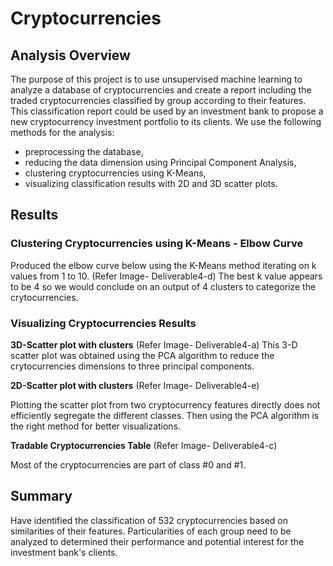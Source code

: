 # Cryptocurrencies
## Analysis Overview
The purpose of this project is to use unsupervised machine learning to analyze a database of cryptocurrencies and create a report including the traded cryptocurrencies classified by group according to their features.
This classification report could be used by an investment bank to propose a new cryptocurrency investment portfolio to its clients.
We use the following methods for the analysis:
* preprocessing the database,
* reducing the data dimension using Principal Component Analysis,
* clustering cryptocurrencies using K-Means,
* visualizing classification results with 2D and 3D scatter plots.

## Results
### Clustering Cryptocurrencies using K-Means - Elbow Curve
Produced the elbow curve below using the K-Means method iterating on k values from 1 to 10. (Refer Image- Deliverable4-d)
The best k value appears to be 4 so we would conclude on an output of 4 clusters to categorize the crytocurrencies.

### Visualizing Cryptocurrencies Results
**3D-Scatter plot with clusters**  (Refer Image- Deliverable4-a)
This 3-D scatter plot was obtained using the PCA algorithm to reduce the crytocurrencies dimensions to three principal components.

**2D-Scatter plot with clusters**  (Refer Image- Deliverable4-e)

Plotting the scatter plot from two cryptocurrency features directly does not efficiently segregate the different classes. Then using the PCA algorithm is the right method for better visualizations.


**Tradable Cryptocurrencies Table**   (Refer Image- Deliverable4-c)

Most of the cryptocurrencies are part of class #0 and #1.

## Summary
Have identified the classification of 532 cryptocurrencies based on similarities of their features.
Particularities of each group need to be analyzed to determined their performance and potential interest for the investment bank's clients.


